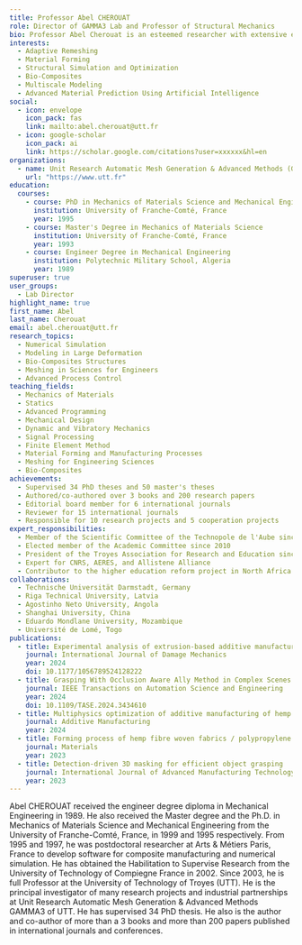 ```yaml
---
title: Professor Abel CHEROUAT
role: Director of GAMMA3 Lab and Professor of Structural Mechanics
bio: Professor Abel Cherouat is an esteemed researcher with extensive expertise in numerical simulation, material forming, and bio-composites. As the director of GAMMA3 Unit Research, his work focuses on advanced modeling of innovative materials, structural simulation, and optimization using artificial intelligence.
interests:
  - Adaptive Remeshing
  - Material Forming
  - Structural Simulation and Optimization
  - Bio-Composites
  - Multiscale Modeling
  - Advanced Material Prediction Using Artificial Intelligence
social:
  - icon: envelope
    icon_pack: fas
    link: mailto:abel.cherouat@utt.fr
  - icon: google-scholar
    icon_pack: ai
    link: https://scholar.google.com/citations?user=xxxxxx&hl=en
organizations:
  - name: Unit Research Automatic Mesh Generation & Advanced Methods (GAMMA3), UTT
    url: "https://www.utt.fr"
education:
  courses:
    - course: PhD in Mechanics of Materials Science and Mechanical Engineering
      institution: University of Franche-Comté, France
      year: 1995
    - course: Master's Degree in Mechanics of Materials Science
      institution: University of Franche-Comté, France
      year: 1993
    - course: Engineer Degree in Mechanical Engineering
      institution: Polytechnic Military School, Algeria
      year: 1989
superuser: true
user_groups:
  - Lab Director
highlight_name: true
first_name: Abel
last_name: Cherouat
email: abel.cherouat@utt.fr
research_topics:
  - Numerical Simulation
  - Modeling in Large Deformation
  - Bio-Composites Structures
  - Meshing in Sciences for Engineers
  - Advanced Process Control
teaching_fields:
  - Mechanics of Materials
  - Statics
  - Advanced Programming
  - Mechanical Design
  - Dynamic and Vibratory Mechanics
  - Signal Processing
  - Finite Element Method
  - Material Forming and Manufacturing Processes
  - Meshing for Engineering Sciences
  - Bio-Composites
achievements:
  - Supervised 34 PhD theses and 50 master's theses
  - Authored/co-authored over 3 books and 200 research papers
  - Editorial board member for 6 international journals
  - Reviewer for 15 international journals
  - Responsible for 10 research projects and 5 cooperation projects
expert_responsibilities:
  - Member of the Scientific Committee of the Technopole de l'Aube since 2009
  - Elected member of the Academic Committee since 2010
  - President of the Troyes Association for Research and Education since 2008
  - Expert for CNRS, AERES, and Allistene Alliance
  - Contributor to the higher education reform project in North Africa
collaborations:
  - Technische Universität Darmstadt, Germany
  - Riga Technical University, Latvia
  - Agostinho Neto University, Angola
  - Shanghai University, China
  - Eduardo Mondlane University, Mozambique
  - Université de Lomé, Togo
publications:
  - title: Experimental analysis of extrusion-based additive manufacturing process of bio-composite NiTi alloy
    journal: International Journal of Damage Mechanics
    year: 2024
    doi: 10.1177/1056789524128222
  - title: Grasping With Occlusion Aware Ally Method in Complex Scenes
    journal: IEEE Transactions on Automation Science and Engineering
    year: 2024
    doi: 10.1109/TASE.2024.3434610
  - title: Multiphysics optimization of additive manufacturing of hemp fiber reinforced polylactic acid composite honeycomb structure
    journal: Additive Manufacturing
    year: 2024
  - title: Forming process of hemp fibre woven fabrics / polypropylene composite for automotive applications
    journal: Materials
    year: 2023
  - title: Detection-driven 3D masking for efficient object grasping
    journal: International Journal of Advanced Manufacturing Technology
    year: 2023
---
```


Abel CHEROUAT received the engineer degree diploma in Mechanical Engineering in 1989. He also received the Master degree and the Ph.D. in Mechanics of Materials Science and Mechanical Engineering from the University of Franche-Comté, France, in 1999 and 1995 respectively. From 1995 and 1997, he was postdoctoral researcher at Arts & Métiers Paris, France to develop software for composite manufacturing and numerical simulation. He has obtained the Habilitation to Supervise Research from the University of Technology of Compiegne France in 2002. Since 2003, he is full Professor at the University of Technology of Troyes (UTT). He is the principal investigator of many research projects and industrial partnerships at Unit Research Automatic Mesh Generation & Advanced Methods GAMMA3 of UTT. He has supervised 34 PhD thesis. He also is the author and co-author of more than a 3 books and more than 200 papers published in international journals and conferences.
